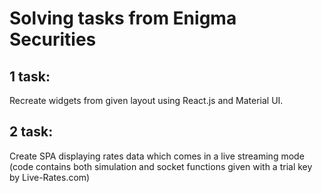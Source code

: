 # Solving tasks from Enigma Securities

## 1 task:
Recreate widgets from given layout using React.js and Material UI.

## 2 task:
Create SPA displaying rates data which comes in a live streaming mode (code contains both simulation and socket functions given with a trial key by Live-Rates.com)